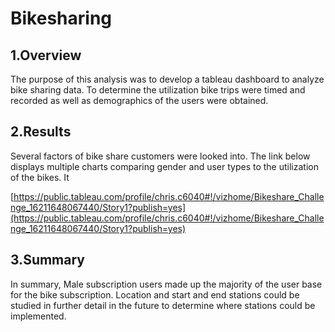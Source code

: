 # Bikesharing
## 1.Overview
The purpose of this analysis was to develop a tableau dashboard to analyze bike sharing data. To determine the utilization bike trips were timed and recorded as well as demographics of the users were obtained. 
## 2.Results
Several factors of bike share customers were looked into. The link below displays multiple charts comparing gender and user types to the utilization of the bikes. It 

[https://public.tableau.com/profile/chris.c6040#!/vizhome/Bikeshare_Challenge_16211648067440/Story1?publish=yes](https://public.tableau.com/profile/chris.c6040#!/vizhome/Bikeshare_Challenge_16211648067440/Story1?publish=yes)
## 3.Summary
In summary, Male subscription users made up the majority of the user base for the bike subscription. Location and start and end stations could be studied in further detail in the future to determine where stations could be implemented.